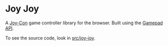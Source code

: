 # Joy Joy

A [Joy-Con](https://en.wikipedia.org/wiki/Joy-Con) game controller library for the browser. Built using the [Gamepad API](https://developer.mozilla.org/en-US/docs/Web/API/Gamepad_API).

To see the source code, look in [src/joy-joy](./src/joy-joy).
